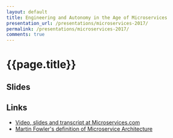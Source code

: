 ```yaml
---
layout: default
title: Engineering and Autonomy in the Age of Microservices
presentation_url: /presentations/microservices-2017/
permalink: /presentations/microservices-2017/
comments: true
---
```


# {{page.title}}

## Slides

<script async class="speakerdeck-embed" data-id="1b9b54c533354d619ae04d1a4b60a6f5" data-ratio="1.77777777777778" src="//speakerdeck.com/assets/embed.js"></script>

## Links

* [Video, slides and transcript at Microservices.com](https://www.microservices.com/talks/engineering-autonomy-age-microservices-nic-benders/)
* [Martin Fowler's definition of Microservice Architecture](https://martinfowler.com/articles/microservices.html)
